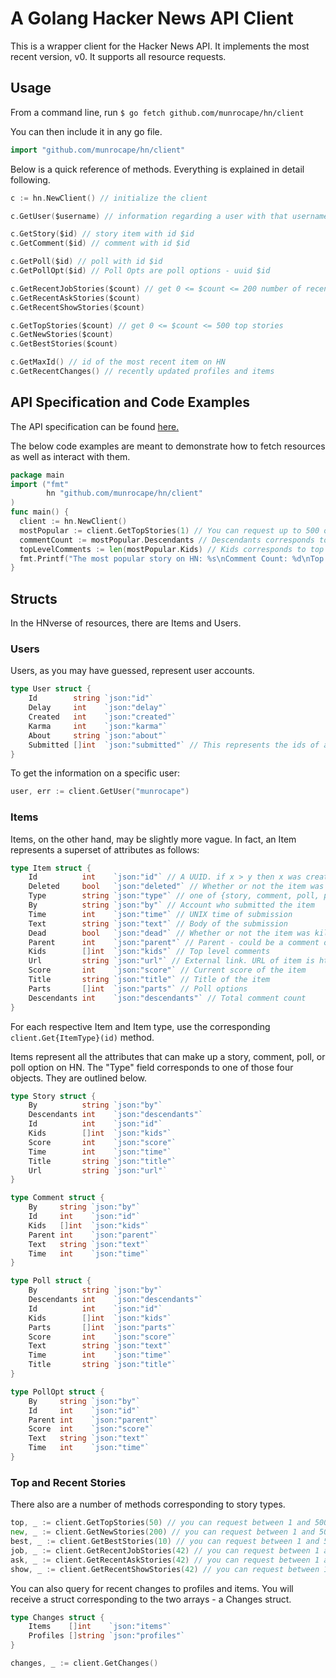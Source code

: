 # A Golang Hacker News API Client

This is a wrapper client for the Hacker News API. It implements the most recent version, v0. It supports all resource requests.

## Usage

From a command line, run `$ go fetch github.com/munrocape/hn/client`

You can then include it in any go file.

```go
import "github.com/munrocape/hn/client"
```

Below is a quick reference of methods. Everything is explained in detail following.

```go
c := hn.NewClient() // initialize the client

c.GetUser($username) // information regarding a user with that username

c.GetStory($id) // story item with id $id
c.GetComment($id) // comment with id $id

c.GetPoll($id) // poll with id $id
c.GetPollOpt($id) // Poll Opts are poll options - uuid $id

c.GetRecentJobStories($count) // get 0 <= $count <= 200 number of recent job stories
c.GetRecentAskStories($count)
c.GetRecentShowStories($count)

c.GetTopStories($count) // get 0 <= $count <= 500 top stories
c.GetNewStories($count)
c.GetBestStories($count)

c.GetMaxId() // id of the most recent item on HN
c.GetRecentChanges() // recently updated profiles and items
```

## API Specification and Code Examples

The API specification can be found [here.](https://github.com/HackerNews/API)

The below code examples are meant to demonstrate how to fetch resources as well as interact with them.

```go
package main
import ("fmt"
        hn "github.com/munrocape/hn/client"
)
func main() {
  client := hn.NewClient()
  mostPopular := client.GetTopStories(1) // You can request up to 500 of the top stories at once
  commentCount := mostPopular.Descendants // Descendants corresponds to all comments
  topLevelComments := len(mostPopular.Kids) // Kids corresponds to top level comments on a story
  fmt.Printf("The most popular story on HN: %s\nComment Count: %d\nTop Level Comment Count: %d", mostPopular.Title, commentCount, topLevelComments) // Gotta print out to make sure it compiles ;)
}
```

## Structs

In the HNverse of resources, there are Items and Users.

### Users

Users, as you may have guessed, represent user accounts.

```go
type User struct {
	Id        string `json:"id"`
	Delay     int    `json:"delay"`
	Created   int    `json:"created"`
	Karma     int    `json:"karma"`
	About     string `json:"about"`
	Submitted []int  `json:"submitted"` // This represents the ids of all the items they have submitted
}
```

To get the information on a specific user:

```go
user, err := client.GetUser("munrocape")
```

### Items

Items, on the other hand, may be slightly more vague. In fact, an Item represents a superset of attributes as follows:

```go
type Item struct {
	Id          int    `json:"id"` // A UUID. if x > y then x was created after y.
	Deleted     bool   `json:"deleted"` // Whether or not the item was deleted
	Type        string `json:"type"` // one of {story, comment, poll, pollopt}
	By          string `json:"by"` // Account who submitted the item
	Time        int    `json:"time"` // UNIX time of submission
	Text        string `json:"text"` // Body of the submission
	Dead        bool   `json:"dead"` // Whether or not the item was killed
	Parent      int    `json:"parent"` // Parent - could be a comment or poll
	Kids        []int  `json:"kids"` // Top level comments
	Url         string `json:"url"` // External link. URL of item is https://news.ycombinator.com/item?id={Item.Id}
	Score       int    `json:"score"` // Current score of the item
	Title       string `json:"title"` // Title of the item
	Parts       []int  `json:"parts"` // Poll options
	Descendants int    `json:"descendants"` // Total comment count
}
```

For each respective Item and Item type, use the corresponding `client.Get{ItemType}(id)` method.

Items represent all the attributes that can make up a story, comment, poll, or poll option on HN. The "Type" field corresponds to one of those four objects. They are outlined below.

```go
type Story struct {
	By          string `json:"by"`
	Descendants int    `json:"descendants"`
	Id          int    `json:"id"`
	Kids        []int  `json:"kids"`
	Score       int    `json:"score"`
	Time        int    `json:"time"`
	Title       string `json:"title"`
	Url         string `json:"url"`
}
```

```go
type Comment struct {
	By     string `json:"by"`
	Id     int    `json:"id"`
	Kids   []int  `json:"kids"`
	Parent int    `json:"parent"`
	Text   string `json:"text"`
	Time   int    `json:"time"`
}
```

```go
type Poll struct {
	By          string `json:"by"`
	Descendants int    `json:"descendants"`
	Id          int    `json:"id"`
	Kids        []int  `json:"kids"`
	Parts       []int  `json:"parts"`
	Score       int    `json:"score"`
	Text        string `json:"text"`
	Time        int    `json:"time"`
	Title       string `json:"title"`
}
```

```go
type PollOpt struct {
	By     string `json:"by"`
	Id     int    `json:"id"`
	Parent int    `json:"parent"`
	Score  int    `json:"score"`
	Text   string `json:"text"`
	Time   int    `json:"time"`
}
```

### Top and Recent Stories

There also are a number of methods corresponding to story types.

```go
top, _ := client.GetTopStories(50) // you can request between 1 and 500 top stories
new, _ := client.GetNewStories(200) // you can request between 1 and 500 of the newest stories
best, _ := client.GetBestStories(10) // you can request between 1 and 500 of the newest stories
job, _ := client.GetRecentJobStories(42) // you can request between 1 and 200 recent job stories
ask, _ := client.GetRecentAskStories(42) // you can request between 1 and 200 recent ask stories
show, _ := client.GetRecentShowStories(42) // you can request between 1 and 200 recent show stories
```

You can also query for recent changes to profiles and items. You will receive a struct corresponding to the two arrays - a Changes struct.

```go
type Changes struct {
	Items    []int    `json:"items"`
	Profiles []string `json:"profiles"`
}
```

```go
changes, _ := client.GetChanges()
```
